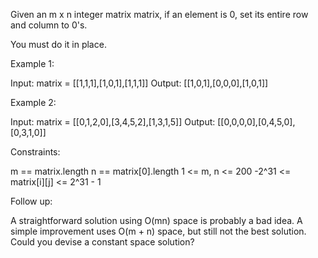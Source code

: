 Given an m x n integer matrix matrix, if an element is 0, set its entire row
and column to 0's.

You must do it in place.


Example 1:


Input: matrix = [[1,1,1],[1,0,1],[1,1,1]]
Output: [[1,0,1],[0,0,0],[1,0,1]]


Example 2:


Input: matrix = [[0,1,2,0],[3,4,5,2],[1,3,1,5]]
Output: [[0,0,0,0],[0,4,5,0],[0,3,1,0]]



Constraints:


m == matrix.length
n == matrix[0].length
1 <= m, n <= 200
-2^31 <= matrix[i][j] <= 2^31 - 1



Follow up:


A straightforward solution using O(mn) space is probably a bad idea.
A simple improvement uses O(m + n) space, but still not the best
solution.
Could you devise a constant space solution?





